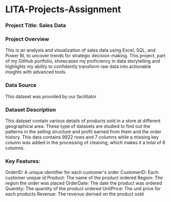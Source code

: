 # LITA-Projects-Assignment

### Project Title: Sales Data

### Project Overview
This is an analysis and visualization of sales data using Excel, SQL, and Power BI, to uncover trends for strategic decision-making. This project, part of my GitHub portfolio, showcases my proficiency in data storytelling and highlights my ability to confidently transform raw data into actionable insights with advanced tools.

### Data Source
This dataset was provided by our facilitator

### Dataset Description
This dataset contain various details of products sold in a store at different geographical area. These type of datasets are studied to find out the patterns in the selling structure and profit earned from them and the order history. This data contains 9922 rows and 7 columns while a missing key column was added in the processing of cleaning, which makes it a total of 8 columns.



### Key Features:
OrderID: A unique identifier for each customer's order
CustomerID: Each customer unique id
Product: The name of the product ordered
Region: The region the order was placed
OrderDate: The date the product was ordered
Quantity: The quantity of the product ordered
UnitPrice: The unit price for each products
Revenue: The revenue derived on the product sold
